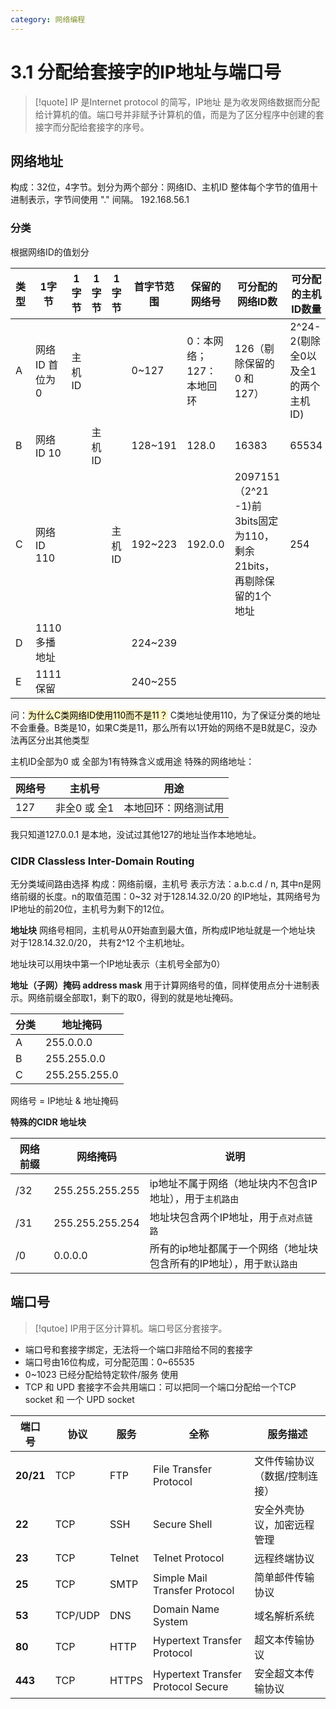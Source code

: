 ```yaml
---
category: 网络编程
---
```

# 3.1 分配给套接字的IP地址与端口号
>[!quote]
>IP 是Internet protocol 的简写，IP地址 是为收发网络数据而分配给计算机的值。端口号并非赋予计算机的值，而是为了区分程序中创建的套接字而分配给套接字的序号。

<!-- more -->

## 网络地址
构成：32位，4字节。划分为两个部分：网络ID、主机ID
整体每个字节的值用十进制表示，字节间使用 "." 间隔。
192.168.56.1

### 分类
根据网络ID的值划分

| 类型  | 1字节       | 1字节  | 1字节  | 1字节  | 首字节范围   | 保留的网络号         | 可分配的网络ID数                                        | 可分配的主机ID数量              |
| --- | --------- | ---- | ---- | ---- | ------- | -------------- | ------------------------------------------------ | ----------------------- |
| A   | 网络ID 首位为0 | 主机ID |      |      | 0~127   | 0：本网络；127：本地回环 | 126（剔除保留的0 和 127）                                | 2^24-2(剔除全0以及全1的两个主机ID) |
| B   | 网络ID 10   |      | 主机ID |      | 128~191 | 128.0          | 16383                                            | 65534                   |
| C   | 网络ID 110  |      |      | 主机ID | 192~223 | 192.0.0        | 2097151（2^21 -1)前3bits固定为110，剩余21bits，再剔除保留的1个地址 | 254                     |
| D   | 1110 多播地址 |      |      |      | 224~239 |                |                                                  |                         |
| E   | 1111 保留   |      |      |      | 240~255 |                |                                                  |                         |

问：<mark style="background: #FFF3A3A6;">为什么C类网络ID使用110而不是11？</mark>
C类地址使用110，为了保证分类的地址不会重叠。B类是10，如果C类是11，那么所有以1开始的网络不是B就是C，没办法再区分出其他类型

主机ID全部为0 或 全部为1有特殊含义或用途
特殊的网络地址：

| 网络号 | 主机号      | 用途         |
| --- | -------- | ---------- |
| 127 | 非全0 或 全1 | 本地回环：网络测试用 |

我只知道127.0.0.1 是本地，没试过其他127的地址当作本地地址。
### CIDR Classless Inter-Domain Routing
无分类域间路由选择
构成：网络前缀，主机号
表示方法：a.b.c.d / n, 其中n是网络前缀的长度。n的取值范围：0~32
对于128.14.32.0/20 的IP地址，其网络号为 IP地址的前20位，主机号为剩下的12位。

**地址块**
网络号相同，主机号从0开始直到最大值，所构成IP地址就是一个地址块
对于128.14.32.0/20， 共有2^12 个主机地址。

地址块可以用块中第一个IP地址表示（主机号全部为0）

**地址（子网）掩码 address mask**
用于计算网络号的值，同样使用点分十进制表示。网络前缀全部取1，剩下的取0，得到的就是地址掩码。

| 分类  | 地址掩码          |
| --- | ------------- |
| A   | 255.0.0.0     |
| B   | 255.255.0.0   |
| C   | 255.255.255.0 |

网络号 = IP地址 & 地址掩码

**特殊的CIDR 地址块**

| 网络前缀 | 网络掩码            | 说明                                    |
| ---- | --------------- | ------------------------------------- |
| /32  | 255.255.255.255 | ip地址不属于网络（地址块内不包含IP地址），用于`主机路由`       |
| /31  | 255.255.255.254 | 地址块包含两个IP地址，用于`点对点链路`                 |
| /0   | 0.0.0.0         | 所有的ip地址都属于一个网络（地址块包含所有的IP地址），用于`默认路由` |



## 端口号
>[!qutoe]
>IP用于区分计算机。端口号区分套接字。

- 端口号和套接字绑定，无法将一个端口非陪给不同的套接字
- 端口号由16位构成，可分配范围：0~65535
- 0~1023 已经分配给特定软件/服务 使用
- TCP 和 UPD 套接字不会共用端口：可以把同一个端口分配给一个TCP socket 和 一个 UPD socket

| 端口号       | 协议      | 服务     | 全称                                 | 服务描述            |
| --------- | ------- | ------ | ---------------------------------- | --------------- |
| **20/21** | TCP     | FTP    | File Transfer Protocol             | 文件传输协议（数据/控制连接） |
| **22**    | TCP     | SSH    | Secure Shell                       | 安全外壳协议，加密远程管理   |
| **23**    | TCP     | Telnet | Telnet Protocol                    | 远程终端协议          |
| **25**    | TCP     | SMTP   | Simple Mail Transfer Protocol      | 简单邮件传输协议        |
| **53**    | TCP/UDP | DNS    | Domain Name System                 | 域名解析系统          |
| **80**    | TCP     | HTTP   | Hypertext Transfer Protocol        | 超文本传输协议         |
| **443**   | TCP     | HTTPS  | Hypertext Transfer Protocol Secure | 安全超文本传输协议       |
